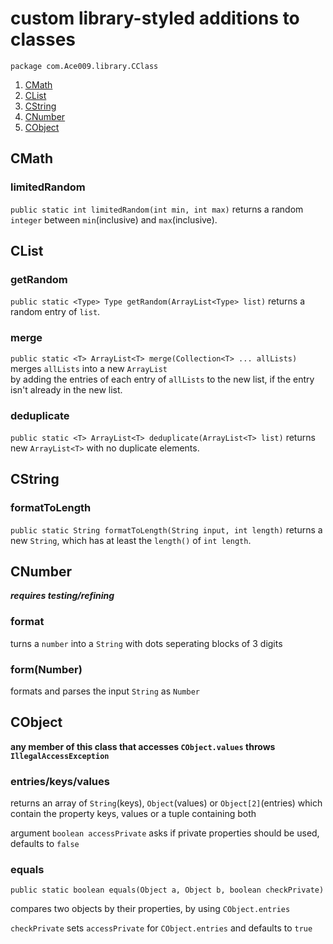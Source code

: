 # custom library-styled additions to classes
`package com.Ace009.library.CClass`

1. [CMath](#cmath)
2. [CList](#clist)
3. [CString](#cstring)
4. [CNumber](#cnumber)
5. [CObject](#cobject)

## CMath

### limitedRandom
`public static int limitedRandom(int min, int max)` returns a random `integer` between `min`(inclusive) and `max`(inclusive).

## CList

### getRandom
`public static <Type> Type getRandom(ArrayList<Type> list)` returns a random entry of `list`.

### merge
`public static <T> ArrayList<T> merge(Collection<T> ... allLists)` merges `allLists` into a new `ArrayList`<br>
by adding the entries of each entry of `allLists` to the new list, if the entry isn't already in the new list.

### deduplicate
`public static <T> ArrayList<T> deduplicate(ArrayList<T> list)` returns new `ArrayList<T>` with no duplicate elements.

## CString

### formatToLength
`public static String formatToLength(String input, int length)` returns a new `String`, which has at least the `length()` of `int length`.

## CNumber

***requires testing/refining***
### format
turns a `number` into a `String` with dots seperating blocks of 3 digits

### form(Number)
formats and parses the input `String` as `Number`

## CObject

**any member of this class that accesses `CObject.values` throws `IllegalAccessException`**

### entries/keys/values

returns an array of `String`(keys), `Object`(values) or `Object[2]`(entries)
which contain the property keys, values or a tuple containing both

argument `boolean accessPrivate` asks if private properties should be used, defaults to `false`

### equals
`public static boolean equals(Object a, Object b, boolean checkPrivate)`

compares two objects by their properties, by using `CObject.entries`

`checkPrivate` sets `accessPrivate` for `CObject.entries` and defaults to `true`
